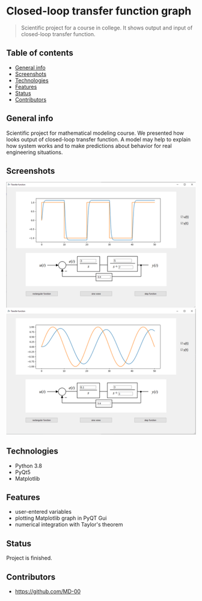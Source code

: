 # Closed-loop transfer function graph
> Scientific project for a course in college. It shows output and input of closed-loop transfer function.

## Table of contents
* [General info](#general-info)
* [Screenshots](#screenshots)
* [Technologies](#technologies)
* [Features](#features)
* [Status](#status)
* [Contributors](#contributors)
## General info
Scientific project for mathematical modeling course. We presented how looks output of closed-loop transfer function. A model may help to explain how system works and to make predictions about behavior for real engineering situations.

## Screenshots
![Example screenshot 1](./source/example1.png)
![Example screenshot 2](./source/example2.png)

## Technologies
* Python 3.8
* PyQt5
* Matplotlib

## Features
* user-entered variables
* plotting Matplotlib graph in PyQT Gui
* numerical integration with Taylor's theorem

## Status
Project is finished.

## Contributors
* https://github.com/MD-00
